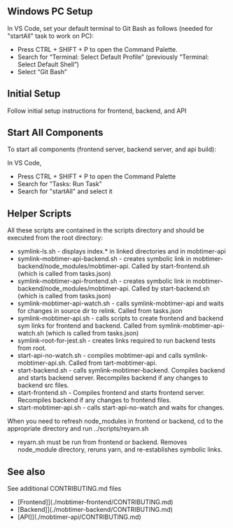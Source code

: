 ## Windows PC Setup

In VS Code, set your default terminal to Git Bash as follows (needed for "startAll" task to work on PC):

- Press CTRL + SHIFT + P to open the Command Palette.
- Search for “Terminal: Select Default Profile” (previously “Terminal: Select Default Shell”)
- Select “Git Bash”

## Initial Setup

Follow initial setup instructions for frontend, backend, and API

## Start All Components

To start all components (frontend server, backend server, and api build):

In VS Code,

- Press CTRL + SHIFT + P to open the Command Palette
- Search for "Tasks: Run Task"
- Search for "startAll" and select it

## Helper Scripts

All these scripts are contained in the scripts directory and should be executed
from the root directory:

- symlink-ls.sh - displays index.\* in linked directories and in mobtimer-api
- symlink-mobtimer-api-backend.sh - creates symbolic link in mobtimer-backend/node_modules/mobtimer-api. Called by start-frontend.sh (which is called from tasks.json)
- symlink-mobtimer-api-frontend.sh - creates symbolic link in mobtimer-backend/node_modules/mobtimer-api. Called by start-backend.sh (which is called from tasks.json)
- symlink-mobtimer-api-watch.sh - calls symlink-mobtimer-api and waits for changes in source dir to relink. Called from tasks.json
- symlink-mobtimer-api.sh - calls scripts to create frontend and backend sym links for frontend and backend. Called from symlink-mobtimer-api-watch.sh (which is called from tasks.json)
- symlink-root-for-jest.sh - creates links required to run backend tests from root.
- start-api-no-watch.sh - compiles mobtimer-api and calls symlink-mobtimer-api.sh. Called from tart-mobtimer-api.
- start-backend.sh - calls symlink-mobtimer-backend. Compiles backend and starts backend server. Recompiles backend if any changes to backend src files.
- start-frontend.sh - Compiles frontend and starts frontend server. Recompiles backend if any changes to frontend files.
- start-mobtimer-api.sh - calls start-api-no-watch and waits for changes.

When you need to refresh node_modules in frontend or backend, cd to the appropriate directory and run ../scripts/reyarn.sh

- reyarn.sh must be run from frontend or backend. Removes node_module directory, reruns yarn, and re-establishes symbolic links.

## See also

See additional CONTRIBUTING.md files

- [Frontend]](./mobtimer-frontend/CONTRIBUTING.md)
- [Backend]](./mobtimer-backend/CONTRIBUTING.md)
- [API]](./mobtimer-api/CONTRIBUTING.md)
